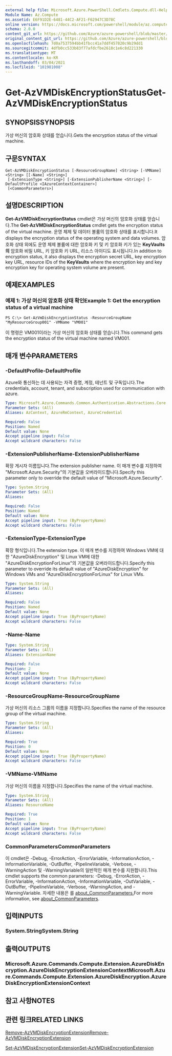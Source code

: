 ```yaml
---
external help file: Microsoft.Azure.PowerShell.Cmdlets.Compute.dll-Help.xml
Module Name: Az.Compute
ms.assetid: E6F91D2E-6481-44C2-AF21-F62947C3D78C
online version: https://docs.microsoft.com/powershell/module/az.compute/get-azvmdiskencryptionstatus
schema: 2.0.0
content_git_url: https://github.com/Azure/azure-powershell/blob/master/src/Compute/Compute/help/Get-AzVMDiskEncryptionStatus.md
original_content_git_url: https://github.com/Azure/azure-powershell/blob/master/src/Compute/Compute/help/Get-AzVMDiskEncryptionStatus.md
ms.openlocfilehash: 7d0a7537594bb41fbcc41a7ddf457820c9b29dd1
ms.sourcegitcommit: 4dfb0cc533b83f77afdcfbe2618c1e6c8d221330
ms.translationtype: MT
ms.contentlocale: ko-KR
ms.lasthandoff: 03/04/2021
ms.locfileid: "101981008"
---
```

# <span data-ttu-id="8b671-101">Get-AzVMDiskEncryptionStatus</span><span class="sxs-lookup"><span data-stu-id="8b671-101">Get-AzVMDiskEncryptionStatus</span></span>

## <span data-ttu-id="8b671-102">SYNOPSIS</span><span class="sxs-lookup"><span data-stu-id="8b671-102">SYNOPSIS</span></span>
<span data-ttu-id="8b671-103">가상 머신의 암호화 상태를 얻습니다.</span><span class="sxs-lookup"><span data-stu-id="8b671-103">Gets the encryption status of the virtual machine.</span></span>

## <span data-ttu-id="8b671-104">구문</span><span class="sxs-lookup"><span data-stu-id="8b671-104">SYNTAX</span></span>

```
Get-AzVMDiskEncryptionStatus [-ResourceGroupName] <String> [-VMName] <String> [[-Name] <String>]
 [-ExtensionType <String>] [-ExtensionPublisherName <String>] [-DefaultProfile <IAzureContextContainer>]
 [<CommonParameters>]
```

## <span data-ttu-id="8b671-105">설명</span><span class="sxs-lookup"><span data-stu-id="8b671-105">DESCRIPTION</span></span>
<span data-ttu-id="8b671-106">**Get-AzVMDiskEncryptionStatus** cmdlet은 가상 머신의 암호화 상태를 얻습니다.</span><span class="sxs-lookup"><span data-stu-id="8b671-106">The **Get-AzVMDiskEncryptionStatus** cmdlet gets the encryption status of the virtual machine.</span></span>
<span data-ttu-id="8b671-107">운영 체제 및 데이터 볼륨의 암호화 상태를 표시합니다.</span><span class="sxs-lookup"><span data-stu-id="8b671-107">It displays the encryption status of the operating system and data volumes.</span></span>
<span data-ttu-id="8b671-108">암호화 상태 외에도 운영 체제 볼륨에 대한 암호화 키 및 키 암호화 키가 있는 **KeyVaults의** 암호화 비밀 URL, 키 암호화 키 URL, 리소스 아이디도 표시됩니다.</span><span class="sxs-lookup"><span data-stu-id="8b671-108">In addition to encryption status, it also displays the encryption secret URL, key encryption key URL, resource IDs of the **KeyVaults** where the encryption key and key encryption key for operating system volume are present.</span></span>

## <span data-ttu-id="8b671-109">예제</span><span class="sxs-lookup"><span data-stu-id="8b671-109">EXAMPLES</span></span>

### <span data-ttu-id="8b671-110">예제 1: 가상 머신의 암호화 상태 확인</span><span class="sxs-lookup"><span data-stu-id="8b671-110">Example 1: Get the encryption status of a virtual machine</span></span>
```
PS C:\> Get-AzVmDiskEncryptionStatus -ResourceGroupName "MyResourceGroup001" -VMName "VM001"
```

<span data-ttu-id="8b671-111">이 명령은 VM001이라는 가상 머신의 암호화 상태를 얻습니다.</span><span class="sxs-lookup"><span data-stu-id="8b671-111">This command gets the encryption status of the virtual machine named VM001.</span></span>

## <span data-ttu-id="8b671-112">매개 변수</span><span class="sxs-lookup"><span data-stu-id="8b671-112">PARAMETERS</span></span>

### <span data-ttu-id="8b671-113">-DefaultProfile</span><span class="sxs-lookup"><span data-stu-id="8b671-113">-DefaultProfile</span></span>
<span data-ttu-id="8b671-114">Azure와 통신하는 데 사용되는 자격 증명, 계정, 테넌트 및 구독입니다.</span><span class="sxs-lookup"><span data-stu-id="8b671-114">The credentials, account, tenant, and subscription used for communication with azure.</span></span>

```yaml
Type: Microsoft.Azure.Commands.Common.Authentication.Abstractions.Core.IAzureContextContainer
Parameter Sets: (All)
Aliases: AzContext, AzureRmContext, AzureCredential

Required: False
Position: Named
Default value: None
Accept pipeline input: False
Accept wildcard characters: False
```

### <span data-ttu-id="8b671-115">-ExtensionPublisherName</span><span class="sxs-lookup"><span data-stu-id="8b671-115">-ExtensionPublisherName</span></span>
<span data-ttu-id="8b671-116">확장 게시자 이름입니다.</span><span class="sxs-lookup"><span data-stu-id="8b671-116">The extension publisher name.</span></span> <span data-ttu-id="8b671-117">이 매개 변수를 지정하여 "Microsoft.Azure.Security"의 기본값을 오버라이드합니다.</span><span class="sxs-lookup"><span data-stu-id="8b671-117">Specify this parameter only to override the default value of "Microsoft.Azure.Security".</span></span>

```yaml
Type: System.String
Parameter Sets: (All)
Aliases:

Required: False
Position: Named
Default value: None
Accept pipeline input: True (ByPropertyName)
Accept wildcard characters: False
```

### <span data-ttu-id="8b671-118">-ExtensionType</span><span class="sxs-lookup"><span data-stu-id="8b671-118">-ExtensionType</span></span>
<span data-ttu-id="8b671-119">확장 형식입니다.</span><span class="sxs-lookup"><span data-stu-id="8b671-119">The extension type.</span></span> <span data-ttu-id="8b671-120">이 매개 변수를 지정하여 Windows VM에 대한 "AzureDiskEncryption" 및 Linux VM에 대한 "AzureDiskEncryptionForLinux"의 기본값을 오버라이드합니다.</span><span class="sxs-lookup"><span data-stu-id="8b671-120">Specify this parameter to override its default value of "AzureDiskEncryption" for Windows VMs and "AzureDiskEncryptionForLinux" for Linux VMs.</span></span>

```yaml
Type: System.String
Parameter Sets: (All)
Aliases:

Required: False
Position: Named
Default value: None
Accept pipeline input: True (ByPropertyName)
Accept wildcard characters: False
```

### <span data-ttu-id="8b671-121">-Name</span><span class="sxs-lookup"><span data-stu-id="8b671-121">-Name</span></span>
```yaml
Type: System.String
Parameter Sets: (All)
Aliases: ExtensionName

Required: False
Position: 2
Default value: None
Accept pipeline input: True (ByPropertyName)
Accept wildcard characters: False
```

### <span data-ttu-id="8b671-122">-ResourceGroupName</span><span class="sxs-lookup"><span data-stu-id="8b671-122">-ResourceGroupName</span></span>
<span data-ttu-id="8b671-123">가상 머신의 리소스 그룹의 이름을 지정합니다.</span><span class="sxs-lookup"><span data-stu-id="8b671-123">Specifies the name of the resource group of the virtual machine.</span></span>

```yaml
Type: System.String
Parameter Sets: (All)
Aliases:

Required: True
Position: 0
Default value: None
Accept pipeline input: True (ByPropertyName)
Accept wildcard characters: False
```

### <span data-ttu-id="8b671-124">-VMName</span><span class="sxs-lookup"><span data-stu-id="8b671-124">-VMName</span></span>
<span data-ttu-id="8b671-125">가상 머신의 이름을 지정합니다.</span><span class="sxs-lookup"><span data-stu-id="8b671-125">Specifies the name of the virtual machine.</span></span>

```yaml
Type: System.String
Parameter Sets: (All)
Aliases: ResourceName

Required: True
Position: 1
Default value: None
Accept pipeline input: True (ByPropertyName)
Accept wildcard characters: False
```

### <span data-ttu-id="8b671-126">CommonParameters</span><span class="sxs-lookup"><span data-stu-id="8b671-126">CommonParameters</span></span>
<span data-ttu-id="8b671-127">이 cmdlet은 -Debug, -ErrorAction, -ErrorVariable, -InformationAction, -InformationVariable, -OutBuffer, -PipelineVariable, -Verbose, -WarningAction 및 -WarningVariable의 일반적인 매개 변수를 지원합니다.</span><span class="sxs-lookup"><span data-stu-id="8b671-127">This cmdlet supports the common parameters: -Debug, -ErrorAction, -ErrorVariable, -InformationAction, -InformationVariable, -OutVariable, -OutBuffer, -PipelineVariable, -Verbose, -WarningAction, and -WarningVariable.</span></span> <span data-ttu-id="8b671-128">자세한 내용은 를 [about_CommonParameters.](http://go.microsoft.com/fwlink/?LinkID=113216)</span><span class="sxs-lookup"><span data-stu-id="8b671-128">For more information, see [about_CommonParameters](http://go.microsoft.com/fwlink/?LinkID=113216).</span></span>

## <span data-ttu-id="8b671-129">입력</span><span class="sxs-lookup"><span data-stu-id="8b671-129">INPUTS</span></span>

### <span data-ttu-id="8b671-130">System.String</span><span class="sxs-lookup"><span data-stu-id="8b671-130">System.String</span></span>

## <span data-ttu-id="8b671-131">출력</span><span class="sxs-lookup"><span data-stu-id="8b671-131">OUTPUTS</span></span>

### <span data-ttu-id="8b671-132">Microsoft.Azure.Commands.Compute.Extension.AzureDiskEncryption.AzureDiskEncryptionExtensionContext</span><span class="sxs-lookup"><span data-stu-id="8b671-132">Microsoft.Azure.Commands.Compute.Extension.AzureDiskEncryption.AzureDiskEncryptionExtensionContext</span></span>

## <span data-ttu-id="8b671-133">참고 사항</span><span class="sxs-lookup"><span data-stu-id="8b671-133">NOTES</span></span>

## <span data-ttu-id="8b671-134">관련 링크</span><span class="sxs-lookup"><span data-stu-id="8b671-134">RELATED LINKS</span></span>

[<span data-ttu-id="8b671-135">Remove-AzVMDiskEncryptionExtension</span><span class="sxs-lookup"><span data-stu-id="8b671-135">Remove-AzVMDiskEncryptionExtension</span></span>](./Remove-AzVMDiskEncryptionExtension.md)

[<span data-ttu-id="8b671-136">Set-AzVMDiskEncryptionExtension</span><span class="sxs-lookup"><span data-stu-id="8b671-136">Set-AzVMDiskEncryptionExtension</span></span>](./Set-AzVMDiskEncryptionExtension.md)



